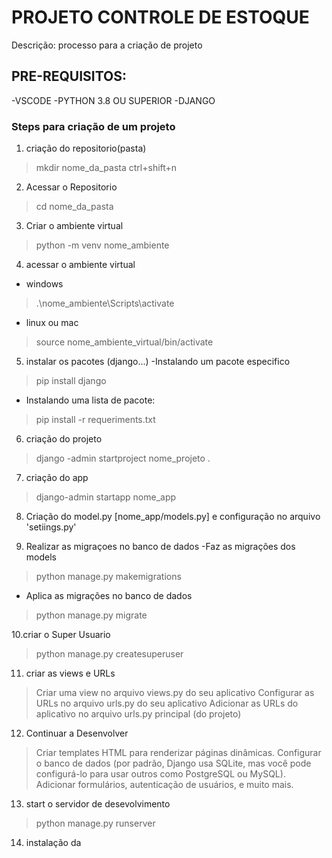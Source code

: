 # PROJETO CONTROLE DE ESTOQUE

Descrição: processo para a criação de projeto

## PRE-REQUISITOS:
-VSCODE
-PYTHON 3.8 OU SUPERIOR
-DJANGO

### Steps para criação de um projeto
01. criação do repositorio(pasta) 
> mkdir nome_da_pasta
> ctrl+shift+n

02. Acessar o Repositorio
>cd nome_da_pasta

03. Criar o ambiente  virtual
>python -m venv nome_ambiente

04. acessar o ambiente virtual
- windows 
>.\nome_ambiente\Scripts\activate
- linux ou mac
>source nome_ambiente_virtual/bin/activate

05. instalar os pacotes (django...)
-Instalando um pacote especifico
> pip install django
- Instalando uma lista de pacote:
> pip install -r requeriments.txt

06. criação do projeto 
>django -admin startproject nome_projeto .

07. criação do app
> django-admin startapp nome_app

08. Criação do model.py [nome_app/models.py]  e configuração no arquivo 'setiings.py'


09. Realizar as migraçoes no banco de dados
-Faz as migrações dos models
> python manage.py makemigrations
- Aplica as migrações no banco de dados
> python manage.py migrate

10.criar o Super Usuario
>python manage.py createsuperuser

11. criar as views e URLs
> Criar uma view no arquivo views.py do seu aplicativo
> Configurar as URLs no arquivo urls.py do seu aplicativo
> Adicionar as URLs do aplicativo no arquivo urls.py principal (do projeto)


12.  Continuar a Desenvolver
> Criar templates HTML para renderizar páginas dinâmicas.
> Configurar o banco de dados (por padrão, Django usa SQLite, mas você pode configurá-lo para usar outros como PostgreSQL ou MySQL).
> Adicionar formulários, autenticação de usuários, e muito mais.


13. start o servidor de desevolvimento
> python manage.py runserver

14. instalação da 